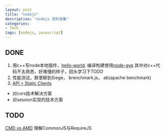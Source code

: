 ```yaml
---
layout: post
title: "nodejs"
description: "nodejs 资料收集"
categories: 
- Tech
tags: [nodejs, javascript]
---
```

 
## DONE
1. 用c++写node本地插件，[hello-world](https://github.com/joyent/node/tree/master/test/addons/hello-world). 编译构建使用[node-gyp](https://github.com/TooTallNate/node-gyp)
其中对c++代码不太熟悉，好难懂的样子，回头学习下*TODO*
2. 性能测试，群里聊到Siege， brenchmark.js， ab(apache benchmark) 
3. [API + Static Clients](https://speakerdeck.com/hunvreus/api-plus-static-clients)
  * 对cors技术解决方案
  * 对session实现的技术方案

## TODO
[CMD vs AMD](http://weibo.com/1880082254/z5KR7zF4t?type=repost ) 理解CommonJS与RequireJS

